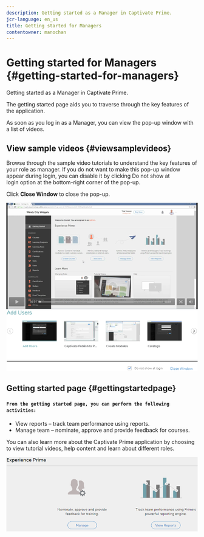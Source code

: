 ```yaml
---
description: Getting started as a Manager in Captivate Prime.
jcr-language: en_us
title: Getting started for Managers
contentowner: manochan
---
```



# Getting started for Managers {#getting-started-for-managers}

Getting started as a Manager in Captivate Prime.

The getting started page aids you to traverse through the key features of the application.

As soon as you log in as a Manager, you can view the pop-up window with a list of videos.

## View sample videos {#viewsamplevideos}

Browse through the sample video tutorials to understand the key features of your role as manager. If you do not want to make this pop-up window appear during login, you can disable it by clicking&nbsp;Do not show at login&nbsp;option at the bottom-right corner of the pop-up.

Click&nbsp;**Close Window**&nbsp;to close the pop-up.

![](assets/welcome-videos.png)

## Getting started page {#gettingstartedpage}

#### `From the getting started page, you can perform the following activities:`

* View reports – track team performance using reports.
* Manage team –&nbsp;nominate, approve and provide feedback for courses.

You can also learn more about the Captivate Prime application by choosing to view tutorial videos, help content and learn about different roles.

![](assets/manager-experienceprime.png)

